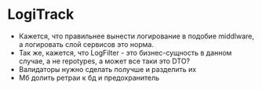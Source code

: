 # LogiTrack

+ Кажется, что правильнее вынести логирование в подобие middlware, а логировать слой сервисов это норма.
+ Так же, кажется, что LogFilter - это бизнес-сущность в данном случае, а не repotypes, а может все таки это DTO?
+ Валидаторы нужно сделать получше и разделить их
+ Мб долить ретраи к бд и предохранитель
